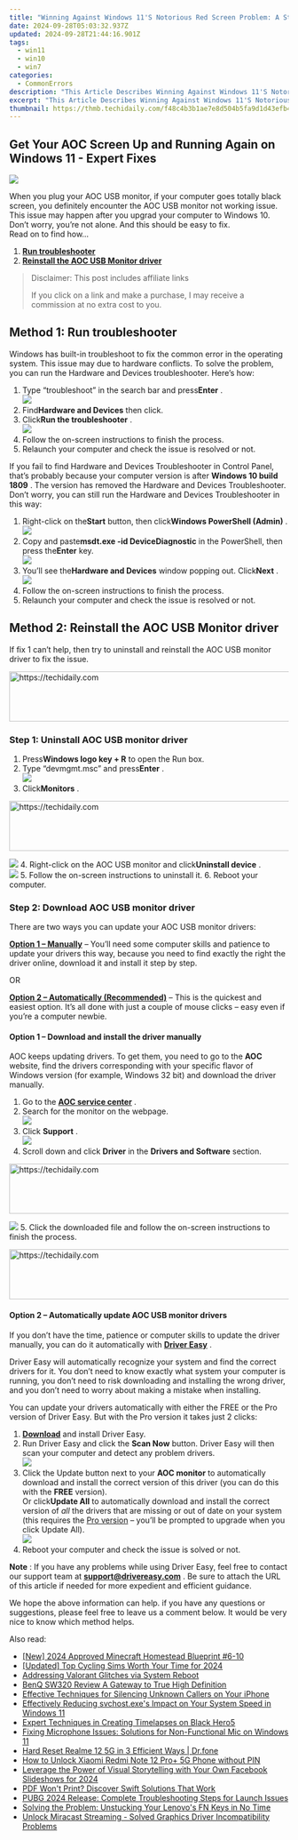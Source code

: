 ```yaml
---
title: "Winning Against Windows 11'S Notorious Red Screen Problem: A Step-by-Step Fix"
date: 2024-09-28T05:03:32.937Z
updated: 2024-09-28T21:44:16.901Z
tags:
  - win11
  - win10
  - win7
categories:
  - CommonErrors
description: "This Article Describes Winning Against Windows 11'S Notorious Red Screen Problem: A Step-by-Step Fix"
excerpt: "This Article Describes Winning Against Windows 11'S Notorious Red Screen Problem: A Step-by-Step Fix"
thumbnail: https://thmb.techidaily.com/f48c4b3b1ae7e8d504b5fa9d1d43efb4b89cbd743a49407bfffb933b836abc89.png
---
```


## Get Your AOC Screen Up and Running Again on Windows 11 - Expert Fixes

![](https://images.drivereasy.com/wp-content/uploads/2019/08/img_5bbdbe55a63de.jpg)

 When you plug your AOC USB monitor, if your computer goes totally black screen, you definitely encounter the AOC USB monitor not working issue. This issue may happen after you upgrad your computer to Windows 10\. Don’t worry, you’re not alone. And this should be easy to fix.  
 Read on to find how…

1. **[Run troubleshooter](https://tools.techidaily.com/drivereasy/download/)**
2. **[Reinstall the AOC USB Monitor driver](https://tools.techidaily.com/drivereasy/download/)**

>  Disclaimer: This post includes affiliate links
>
>  If you click on a link and make a purchase, I may receive a commission at no extra cost to you.
>

## Method 1: Run troubleshooter

 Windows has built-in troubleshoot to fix the common error in the operating system. This issue may due to hardware conflicts. To solve the problem, you can run the Hardware and Devices troubleshooter. Here’s how:

1. Type “troubleshoot” in the search bar and press**Enter** .  
![](https://images.drivereasy.com/wp-content/uploads/2019/08/8.23.1.jpg)
2. Find**Hardware and Devices** then click.
3. Click**Run the troubleshooter** .  
![](https://images.drivereasy.com/wp-content/uploads/2019/08/troubleshoot.jpg)
4. Follow the on-screen instructions to finish the process.
5. Relaunch your computer and check the issue is resolved or not.

 If you fail to find Hardware and Devices Troubleshooter in Control Panel, that’s probably because your computer version is after **Windows 10 build 1809** . The version has removed the Hardware and Devices Troubleshooter. Don’t worry, you can still run the Hardware and Devices Troubleshooter in this way:

1. Right-click on the**Start** button, then click**Windows PowerShell (Admin)** .  
![](https://images.drivereasy.com/wp-content/uploads/2019/08/2020-05-07_15-52-49.jpg)
2. Copy and paste**msdt.exe -id DeviceDiagnostic** in the PowerShell, then press the**Enter** key.  
![](https://images.drivereasy.com/wp-content/uploads/2019/08/2020-05-07_16-02-37.jpg)
3. You’ll see the**Hardware and Devices** window popping out. Click**Next** .  
![](https://images.drivereasy.com/wp-content/uploads/2019/08/2020-05-07_16-05-33.jpg)
4. Follow the on-screen instructions to finish the process.
5. Relaunch your computer and check the issue is resolved or not.

## Method 2: Reinstall the AOC USB Monitor driver

 If fix 1 can’t help, then try to uninstall and reinstall the AOC USB monitor driver to fix the issue.

<!-- affiliate ads begin -->
<a href="https://laganoo.pxf.io/c/5597632/1657386/16446" target="_top" id="1657386">
  <img src="//a.impactradius-go.com/display-ad/16446-1657386" border="0" alt="https://techidaily.com" width="728" height="90"/>
</a>
<img height="0" width="0" src="https://laganoo.pxf.io/i/5597632/1657386/16446" style="position:absolute;visibility:hidden;" border="0" />
<!-- affiliate ads end -->

### Step 1: Uninstall AOC USB monitor driver

1. Press**Windows logo key + R** to open the Run box.
2. Type “devmgmt.msc” and press**Enter** .  
![](https://images.drivereasy.com/wp-content/uploads/2019/07/device-manager-2.jpg)
3. Click**Monitors** .  

<!-- affiliate ads begin -->
<a href="https://appsumo.8odi.net/c/5597632/2118322/7443" target="_top" id="2118322">
  <img src="//a.impactradius-go.com/display-ad/7443-2118322" border="0" alt="https://techidaily.com" width="728" height="90"/>
</a>
<img height="0" width="0" src="https://appsumo.8odi.net/i/5597632/2118322/7443" style="position:absolute;visibility:hidden;" border="0" />
<!-- affiliate ads end -->

![](https://images.drivereasy.com/wp-content/uploads/2019/08/monitor.jpg)
4. Right-click on the AOC USB monitor and click**Uninstall device** .  
![](https://images.drivereasy.com/wp-content/uploads/2019/08/uninstall-1.jpg)
5. Follow the on-screen instructions to uninstall it.
6. Reboot your computer.

### Step 2: Download AOC USB monitor driver

 There are two ways you can update your AOC USB monitor drivers:

**[Option 1 – Manually](https://tools.techidaily.com/drivereasy/download/)**  – You’ll need some computer skills and patience to update your drivers this way, because you need to find exactly the right the driver online, download it and install it step by step.

OR

**[Option 2 – Automatically (Recommended)](https://www.drivereasy.com/knowledge/fixed-aoc-usb-monitor-not-working-on-windows-10/#option2)**  – This is the quickest and easiest option. It’s all done with just a couple of mouse clicks – easy even if you’re a computer newbie.

#### **Option 1 – Download and install the driver manually**

 AOC keeps updating drivers. To get them, you need to go to the **AOC** website, find the drivers corresponding with your specific flavor of Windows version (for example, Windows 32 bit) and download the driver manually.

1. Go to the **[AOC service center](http://us.aoc.com/en/service)**  .
2. Search for the monitor on the webpage.  
![](https://images.drivereasy.com/wp-content/uploads/2019/08/img_5bbdbf95967fd.jpg)
3. Click **Support** .  
![](https://images.drivereasy.com/wp-content/uploads/2019/08/img_5bbdbfce1bef4.jpg)
4. Scroll down and click **Driver** in the **Drivers and Software** section.  

<!-- affiliate ads begin -->
<a href="https://ephamedtechinc.pxf.io/c/5597632/2139322/26400" target="_top" id="2139322">
  <img src="//a.impactradius-go.com/display-ad/26400-2139322" border="0" alt="https://techidaily.com" width="728" height="90"/>
</a>
<img height="0" width="0" src="https://ephamedtechinc.pxf.io/i/5597632/2139322/26400" style="position:absolute;visibility:hidden;" border="0" />
<!-- affiliate ads end -->

![](https://images.drivereasy.com/wp-content/uploads/2019/08/img_5bbdbfda9b0ca.png)
5. Click the downloaded file and follow the on-screen instructions to finish the process.

<!-- affiliate ads begin -->
<a href="https://aligracehair.sjv.io/c/5597632/2012406/19272" target="_top" id="2012406">
  <img src="//a.impactradius-go.com/display-ad/19272-2012406" border="0" alt="https://techidaily.com" width="728" height="90"/>
</a>
<img height="0" width="0" src="https://aligracehair.sjv.io/i/5597632/2012406/19272" style="position:absolute;visibility:hidden;" border="0" />
<!-- affiliate ads end -->

#### **Option 2 – Automatically update AOC USB monitor drivers**

 If you don’t have the time, patience or computer skills to update the driver manually, you can do it automatically with **[Driver Easy](https://tools.techidaily.com/drivereasy/download/)**  .

 Driver Easy will automatically recognize your system and find the correct drivers for it. You don’t need to know exactly what system your computer is running, you don’t need to risk downloading and installing the wrong driver, and you don’t need to worry about making a mistake when installing.

 You can update your drivers automatically with either the FREE or the Pro version of Driver Easy. But with the Pro version it takes just 2 clicks:

1. **[Download](https://tools.techidaily.com/drivereasy/download/)**  and install Driver Easy.
2. Run Driver Easy and click the **Scan Now** button. Driver Easy will then scan your computer and detect any problem drivers.  
![](https://images.drivereasy.com/wp-content/uploads/2019/08/img_5bbdbfffb0e24.jpg)
3. Click the Update button next to your **AOC monitor** to automatically download and install the correct version of this driver (you can do this with the **FREE** version).  
 Or click**Update All** to automatically download and install the correct version of _all_ the drivers that are missing or out of date on your system (this requires the [Pro version](https://tools.techidaily.com/drivereasy/download/) – you’ll be prompted to upgrade when you click Update All).  
![](https://images.drivereasy.com/wp-content/uploads/2019/08/img_5bbdc1306ec3e.jpg)
4. Reboot your computer and check the issue is solved or not.

**Note** : If you have any problems while using Driver Easy, feel free to contact our support team at **[support@drivereasy.com](https://tools.techidaily.com/drivereasy/download/)**  . Be sure to attach the URL of this article if needed for more expedient and efficient guidance.

 We hope the above information can help. if you have any questions or suggestions, please feel free to leave us a comment below. It would be very nice to know which method helps.

<ins class="adsbygoogle"
     style="display:block"
     data-ad-format="autorelaxed"
     data-ad-client="ca-pub-7571918770474297"
     data-ad-slot="1223367746"></ins>

<ins class="adsbygoogle"
     style="display:block"
     data-ad-client="ca-pub-7571918770474297"
     data-ad-slot="8358498916"
     data-ad-format="auto"
     data-full-width-responsive="true"></ins>

<span class="atpl-alsoreadstyle">Also read:</span>
<div><ul>
<li><a href="https://digital-screen-recording.techidaily.com/new-2024-approved-minecraft-homestead-blueprint-6-10/"><u>[New] 2024 Approved Minecraft Homestead Blueprint #6-10</u></a></li>
<li><a href="https://screen-mirroring-recording.techidaily.com/updated-top-cycling-sims-worth-your-time-for-2024/"><u>[Updated] Top Cycling Sims Worth Your Time for 2024</u></a></li>
<li><a href="https://win-howtos.techidaily.com/addressing-valorant-glitches-via-system-reboot/"><u>Addressing Valorant Glitches via System Reboot</u></a></li>
<li><a href="https://fox-boxes.techidaily.com/benq-sw320-review-a-gateway-to-true-high-definition/"><u>BenQ SW320 Review A Gateway to True High Definition</u></a></li>
<li><a href="https://techtrends.techidaily.com/effective-techniques-for-silencing-unknown-callers-on-your-iphone/"><u>Effective Techniques for Silencing Unknown Callers on Your iPhone</u></a></li>
<li><a href="https://win-howtos.techidaily.com/effectively-reducing-svchostexes-impact-on-your-system-speed-in-windows-11/"><u>Effectively Reducing svchost.exe's Impact on Your System Speed in Windows 11</u></a></li>
<li><a href="https://extra-resources.techidaily.com/expert-techniques-in-creating-timelapses-on-black-hero5/"><u>Expert Techniques in Creating Timelapses on Black Hero5</u></a></li>
<li><a href="https://win-howtos.techidaily.com/fixing-microphone-issues-solutions-for-non-functional-mic-on-windows-11/"><u>Fixing Microphone Issues: Solutions for Non-Functional Mic on Windows 11</u></a></li>
<li><a href="https://techidaily.com/hard-reset-realme-12-5g-in-3-efficient-ways-drfone-by-drfone-reset-android-reset-android/"><u>Hard Reset Realme 12 5G in 3 Efficient Ways | Dr.fone</u></a></li>
<li><a href="https://unlock-android.techidaily.com/how-to-unlock-xiaomi-redmi-note-12-proplus-5g-phone-without-pin-by-drfone-android/"><u>How to Unlock Xiaomi Redmi Note 12 Pro+ 5G Phone without PIN</u></a></li>
<li><a href="https://facebook-video-recording.techidaily.com/leverage-the-power-of-visual-storytelling-with-your-own-facebook-slideshows-for-2024/"><u>Leverage the Power of Visual Storytelling with Your Own Facebook Slideshows for 2024</u></a></li>
<li><a href="https://win-howtos.techidaily.com/1723202771406-pdf-wont-print-discover-swift-solutions-that-work/"><u>PDF Won't Print? Discover Swift Solutions That Work</u></a></li>
<li><a href="https://win-howtos.techidaily.com/pubg-2024-release-complete-troubleshooting-steps-for-launch-issues/"><u>PUBG 2024 Release: Complete Troubleshooting Steps for Launch Issues</u></a></li>
<li><a href="https://win-howtos.techidaily.com/solving-the-problem-unstucking-your-lenovos-fn-keys-in-no-time/"><u>Solving the Problem: Unstucking Your Lenovo's FN Keys in No Time</u></a></li>
<li><a href="https://win-howtos.techidaily.com/unlock-miracast-streaming-solved-graphics-driver-incompatibility-problems/"><u>Unlock Miracast Streaming - Solved Graphics Driver Incompatibility Problems</u></a></li>
</ul></div>

